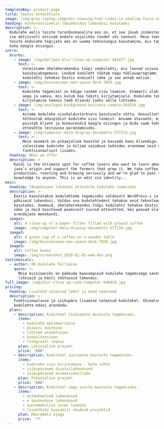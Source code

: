 ```yaml
---
templateKey: product-page
title: Teenus ettevõtjale
image: /img/gray-laptop-computer-showing-html-codes-in-shallow-focus-160107.jpg
heading: Konkurentsieelis läbimõeldud lahendusi kasutades
description: >-
  Kodulehe eelis teiste turunduskanalite ees on, et see jõuab inimesteni, kes
  ise aktiivselt otsivad endale vajalikku toodet või teenust. Meie teenuse eelis
  teiste kodulehe tegijate ees on uuema tehnoloogia kasutamine, mis tagab parema
  koha Google otsingus. 
intro:
  blurbs:
    - image: /img/ballpen-blur-close-up-computer-461077.jpg
      text: >-
        Valmistame üheleherakendus tüüpi veebilehti, mis loovad sujuva
        kasutajakogemuse. Loodud koduleht töötab nagu töölauaprogramm. Selliseid
        kodulehti tehakse Eestis endiselt vähe ja see annab eelise.
    - image: /img/businessman-man-space-desk-7059.jpg
      text: >-
        Kodulehe tegemisel on kõige raskem sisu loomine. Enamasti alahinnatakse
        aega ja vaeva, mis kulub hea teksti kirjutamisele. Kodulehe teksti
        kirjutamise teenus teeb kliendi jaoks selle lihtsaks.
    - image: /img/analogue-background-business-camera-593324.jpg
      text: >-
        Aitame kodulehe sisuhaldustarkvara kasutusele võtta. Konsultatsioon
        hõlbustab edaspidist kodulehe sisu loomist. Anname ülevaate, millisena
        paistab klient ja konkurendid Google otsingus ja mida saab teha
        ettevõtte leitavuse parandamiseks.
    - image: /img/computer-data-display-documents-577210.jpg
      text: >-
        Meie eesmärk on pikaajaline koostöö ja kasvada koos kliendiga. Esmalt
        valmistame kodulehe ja hiljem vajaduse tekkides arendame neid edasi
        funktsionaalsust lisades.
  heading: What we offer
  description: >
    Kaldi is the ultimate spot for coffee lovers who want to learn about their
    java’s origin and support the farmers that grew it. We take coffee
    production, roasting and brewing seriously and we’re glad to pass that
    knowledge to anyone. This is an edit via identity...
main:
  heading: Tänapäevane lahendus ettevõtte kodulehe loomiseks
  description: >-
    Eestis kasutatakse kodulehtede tegemiseks valdavalt WordPress-i ja PHP
    põhiseid lahendusi. Valdav osa kodulehtedest tehakse neid tehnoloogiaid
    kasutades. Uuemaid, üheleherakendus tüüpi kodulehti tehakse Eestis endiselt
    vähe ja neid kasutavad peamiselt suured ettevõtted, kes peavad ülal enda
    arendajate meeskondi. 
  image1:
    alt: A close-up of a paper filter filled with ground coffee
    image: /img/computer-data-display-documents-577210.jpg
  image2:
    alt: A green cup of a coffee on a wooden table
    image: /img/businessman-man-space-desk-7059.jpg
  image3:
    alt: Coffee beans
    image: /img/screenshot_2020-02-05-web-dev.png
testimonials:
  - author: OÜ Kodulehe Tellimine
    quote: >-
      Meie missiooniks on pakkuda kaasaegseid kodulehe tegemisega seotud
      lihtsaid ja hästi töötavaid lahendus.
full_image: /img/blur-close-up-code-computer-546819.jpg
pricing:
  heading: Lisatööd valminud lehel ja muud teenused
  description: >-
    Funktsionaalsuse ja isikupära lisamine valminud kodulehel. Võimalus
    kodulehte edasi arendada.
  plans:
    - description: Kodulehel väiksemate muutuste tegemiseks.
      items:
        - kodulehe optimeerimine
        - disaini muutmine
        - lihtsam animatsioon
        - konsultatsioon
        - fotograafi teenus
      plan: Lühiajaline projekt
      price: '600'
    - description: Kodulehel suuremate muutuste tegemiseks.
      items:
        - kodulehe sisu kirjutamine - kolm lehte
        - isikupärased disainilahendused
        - isikupärased animatsioonilahe
      plan: Pikaajaline projekt
      price: '800'
    - description: Kodulehel väga suurte muutuste tegemiseks.
      items:
        - mitmekeelsed lahendused
        - e kaubanduse lahendused
        - suuremahulise vormi loomine
        - lisatööjõu kaasamist nõudvad projektid
      plan: Määramata ajaga
      price: '??'
---
```



